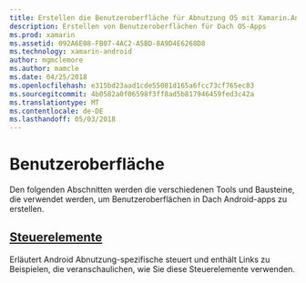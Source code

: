 ```yaml
---
title: Erstellen die Benutzeroberfläche für Abnutzung OS mit Xamarin.Androi
description: Erstellen von Benutzeroberflächen für Dach OS-Apps
ms.prod: xamarin
ms.assetid: 092A6E08-FB07-4AC2-A5BD-8A9D4E6268D8
ms.technology: xamarin-android
author: mgmclemore
ms.author: mamcle
ms.date: 04/25/2018
ms.openlocfilehash: e315bd23aad1cde55081d165a6fcc73cf765ec83
ms.sourcegitcommit: 4b0582a0f06598f3ff8ad5b817946459fed3c42a
ms.translationtype: MT
ms.contentlocale: de-DE
ms.lasthandoff: 05/03/2018
---
```

# <a name="user-interface"></a>Benutzeroberfläche

Den folgenden Abschnitten werden die verschiedenen Tools und Bausteine, die verwendet werden, um Benutzeroberflächen in Dach Android-apps zu erstellen.
 
##  <a name="controlsandroidwearuser-interfacecontrolsindexmd"></a>[Steuerelemente](~/android/wear/user-interface/controls/index.md)

Erläutert Android Abnutzung-spezifische steuert und enthält Links zu Beispielen, die veranschaulichen, wie Sie diese Steuerelemente verwenden.
